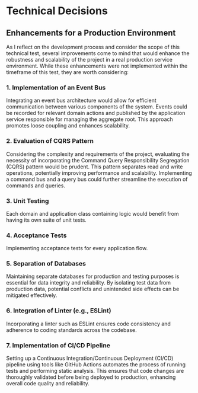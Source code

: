# Technical Decisions

## Enhancements for a Production Environment

As I reflect on the development process and consider the scope of this technical test, several improvements come to mind that would enhance the robustness and scalability of the project in a real production service environment. While these enhancements were not implemented within the timeframe of this test, they are worth considering:

### 1. Implementation of an Event Bus
Integrating an event bus architecture would allow for efficient communication between various components of the system. Events could be recorded for relevant domain actions and published by the application service responsible for managing the aggregate root. This approach promotes loose coupling and enhances scalability.

### 2. Evaluation of CQRS Pattern
Considering the complexity and requirements of the project, evaluating the necessity of incorporating the Command Query Responsibility Segregation (CQRS) pattern would be prudent. This pattern separates read and write operations, potentially improving performance and scalability. Implementing a command bus and a query bus could further streamline the execution of commands and queries.

### 3. Unit Testing
Each domain and application class containing logic would benefit from having its own suite of unit tests.

### 4. Acceptance Tests
Implementing acceptance tests for every application flow.

### 5. Separation of Databases
Maintaining separate databases for production and testing purposes is essential for data integrity and reliability. By isolating test data from production data, potential conflicts and unintended side effects can be mitigated effectively.

### 6. Integration of Linter (e.g., ESLint)
Incorporating a linter such as ESLint ensures code consistency and adherence to coding standards across the codebase.

### 7. Implementation of CI/CD Pipeline
Setting up a Continuous Integration/Continuous Deployment (CI/CD) pipeline using tools like GitHub Actions automates the process of running tests and performing static analysis. This ensures that code changes are thoroughly validated before being deployed to production, enhancing overall code quality and reliability.

